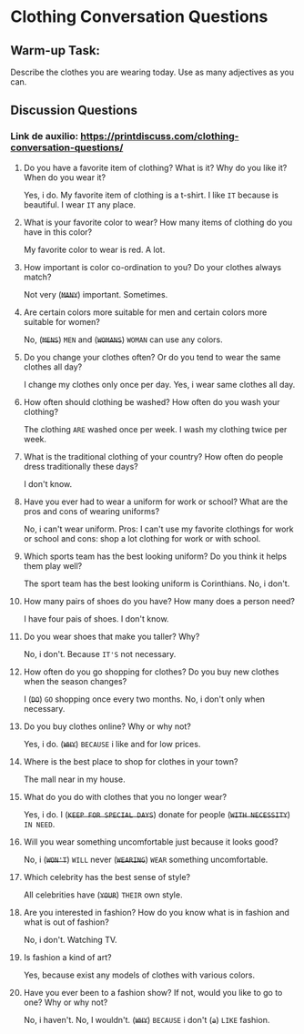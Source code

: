 # Clothing Conversation Questions

## Warm-up Task:

Describe the clothes you are wearing today. Use as many adjectives as you can.

## Discussion Questions

### Link de auxilio: https://printdiscuss.com/clothing-conversation-questions/

1. Do you have a favorite item of clothing? What is it? Why do you like it? When do you wear it? <p>
Yes, i do. My favorite item of clothing is a t-shirt. I like `IT` because is beautiful. I wear `IT` any place. <p>

2. What is your favorite color to wear? How many items of clothing do you have in this color? <p>
My favorite color to wear is red. A lot.

3. How important is color co-ordination to you? Do your clothes always match? <p>
Not very (~~`MANY`~~) important. Sometimes.

4. Are certain colors more suitable for men and certain colors more suitable for women? <p>
No, (~~`MENS`~~) `MEN` and (~~`WOMANS`~~) `WOMAN` can use any colors.

5. Do you change your clothes often? Or do you tend to wear the same clothes all day? <p>
I change my clothes only once per day. Yes, i wear same clothes all day.

6. How often should clothing be washed? How often do you wash your clothing? <p>
The clothing `ARE` washed once per week. I wash my clothing twice per week. 

7. What is the traditional clothing of your country? How often do people dress traditionally these days? <p>
I don't know. 

8. Have you ever had to wear a uniform for work or school? What are the pros and cons of wearing uniforms? <p>
No, i can't wear uniform. Pros: I can't use my favorite clothings for work or school and cons: shop a lot clothing for work or with school.

9. Which sports team has the best looking uniform? Do you think it helps them play well? <p>
The sport team has the best looking uniform is Corinthians. No, i don't.

10. How many pairs of shoes do you have? How many does a person need? <p>
I have four pais of shoes. I don't know.

11. Do you wear shoes that make you taller? Why? <p>
No, i don't. Because `IT'S` not necessary.

12. How often do you go shopping for clothes? Do you buy new clothes when the season changes? <p>
I (~~`DO`~~) `GO` shopping once every two months. No, i don't only when necessary.

13. Do you buy clothes online? Why or why not? <p>
Yes, i do. (~~`WHY`~~) `BECAUSE` i like and for low prices.

14. Where is the best place to shop for clothes in your town? <p>
The mall near in my house.

15. What do you do with clothes that you no longer wear? <p>
Yes, i do. I (~~`KEEP FOR SPECIAL DAYS`~~) donate for people (~~`WITH NECESSITY`~~) `IN NEED`.

16. Will you wear something uncomfortable just because it looks good? <p>
No, i (~~`WON'T`~~) `WILL` never (~~`WEARING`~~) `WEAR` something uncomfortable.

17. Which celebrity has the best sense of style? <p>
All celebrities have (~~`YOUR`~~) `THEIR` own style.

18. Are you interested in fashion? How do you know what is in fashion and what is out of fashion? <p>
No, i don't. Watching TV.

19. Is fashion a kind of art? <p>
Yes, because exist any models of clothes with various colors.

20. Have you ever been to a fashion show? If not, would you like to go to one? Why or why not? <p>
No, i haven't. No, I wouldn't. (~~`WHY`~~) `BECAUSE` i don't (~~`a`~~) `LIKE` fashion.